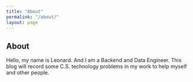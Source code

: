 ```yaml
---
title: "About"
permalink: "/about/"
layout: page
---
```


## About

Hello, my name is Leonard. And I am a Backend and Data Engineer. This blog will record some C.S. technology problems in my work to help myself and other people.

